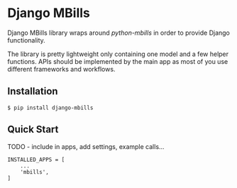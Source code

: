 # Django MBills

Django MBills library wraps around *python-mbills* in order to provide Django functionality. 

The library is pretty lightweight only containing one model and a few helper functions. APIs should be implemented by the main app as most of you use different frameworks and workflows.

## Installation

    $ pip install django-mbills

## Quick Start

TODO - include in apps, add settings, example calls...

    INSTALLED_APPS = [
        ...
        'mbills',
    ]




